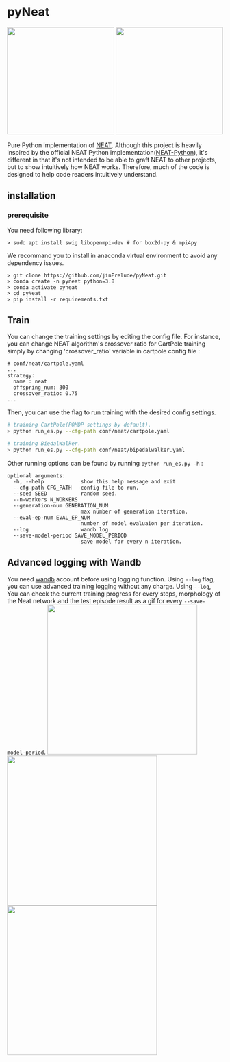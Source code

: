 # pyNeat
<p float="center">
  <img src="https://user-images.githubusercontent.com/16518993/126922639-5baa4176-f85d-4642-a6b3-ddd94ed56448.gif" width="250" />
  <img src="https://user-images.githubusercontent.com/16518993/149608616-cfaa6091-08a8-419c-90ef-2c2f1510feba.gif" width="250" />
</p>

Pure Python implementation of [NEAT](https://nn.cs.utexas.edu/keyword?stanley:ec02). 
Although this project is heavily inspired by the official NEAT Python implementation([NEAT-Python](https://github.com/CodeReclaimers/neat-python)), it's different in that it's not intended to be able to graft NEAT to other projects, but to show intuitively how NEAT works. Therefore, much of the code is designed to help code readers intuitively understand.

## installation
### prerequisite
You need following library:
```
> sudo apt install swig libopenmpi-dev # for box2d-py & mpi4py
```
We recommand you to install in anaconda virtual environment to avoid any dependency issues.
```
> git clone https://github.com/jinPrelude/pyNeat.git
> conda create -n pyneat python=3.8
> conda activate pyneat
> cd pyNeat
> pip install -r requirements.txt
```

## Train
You can change the training settings by editing the config file. For instance, you can change NEAT algorithm's crossover ratio for CartPole training simply by changing 'crossover_ratio' variable in cartpole config file :
```
# conf/neat/cartpole.yaml
...
strategy:
  name : neat
  offspring_num: 300
  crossover_ratio: 0.75
...
```
Then, you can use the flag to run training with the desired config settings.
```bash
# training CartPole(POMDP settings by default).
> python run_es.py --cfg-path conf/neat/cartpole.yaml

# training BiedalWalker.
> python run_es.py --cfg-path conf/neat/bipedalwalker.yaml
```
Other running options can be found by running `python run_es.py -h` :
```
optional arguments:
  -h, --help            show this help message and exit
  --cfg-path CFG_PATH   config file to run.
  --seed SEED           random seed.
  --n-workers N_WORKERS
  --generation-num GENERATION_NUM
                        max number of generation iteration.
  --eval-ep-num EVAL_EP_NUM
                        number of model evaluaion per iteration.
  --log                 wandb log
  --save-model-period SAVE_MODEL_PERIOD
                        save model for every n iteration.
```
## Advanced logging with Wandb
 You need [wandb](wandb.ai) account before using logging function. Using `--log` flag, you can use advanced training logging without any charge. Using `--log`, You can check the current training progress for every steps, morphology of the Neat network and the test episode result as a gif for every `--save-model-period`.
<img src="https://user-images.githubusercontent.com/16518993/149608749-548ed191-de27-42c8-85dd-63fa3900437b.PNG" width="350" />
<img src="https://user-images.githubusercontent.com/16518993/149608917-84f25aa0-4691-45b1-9b43-e0cf4f912265.PNG" width="350" />
<img src="https://user-images.githubusercontent.com/16518993/149608942-c5e20192-cebe-41f3-858e-716970a5402d.PNG" width="350" />
